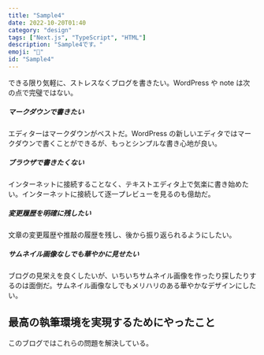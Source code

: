 ```yaml
---
title: "Sample4"
date: 2022-10-20T01:40
category: "design"
tags: ["Next.js", "TypeScript", "HTML"]
description: "Sample4です。"
emoji: "📝"
id: "Sample4"
---
```


できる限り気軽に、ストレスなくブログを書きたい。WordPress や note は次の点で完璧ではない。

##### マークダウンで書きたい

エディターはマークダウンがベストだ。WordPress の新しいエディタではマークダウンで書くことができるが、もっとシンプルな書き心地が良い。

##### ブラウザで書きたくない

インターネットに接続することなく、テキストエディタ上で気楽に書き始めたい。インターネットに接続して逐一プレビューを見るのも億劫だ。

##### 変更履歴を明確に残したい

文章の変更履歴や推敲の履歴を残し、後から振り返られるようにしたい。

##### サムネイル画像なしでも華やかに見せたい

ブログの見栄えを良くしたいが、いちいちサムネイル画像を作ったり探したりするのは面倒だ。サムネイル画像なしでもメリハリのある華やかなデザインにしたい。

## 最高の執筆環境を実現するためにやったこと

このブログではこれらの問題を解決している。
